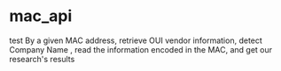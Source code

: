 # mac_api
test
By a given MAC address, retrieve OUI vendor information, detect Company Name , read the information encoded in the MAC, and get our research's results 
